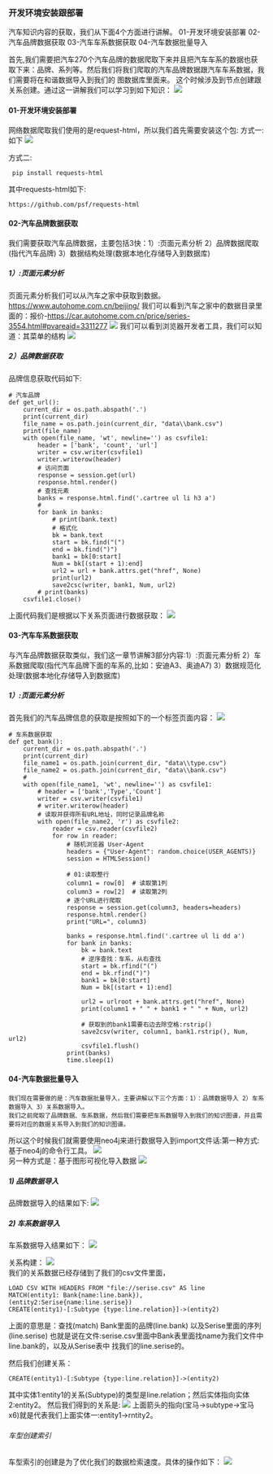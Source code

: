 ### 开发环境安装跟部署
   汽车知识内容的获取，我们从下面4个方面进行讲解。
   01-开发环境安装部署
   02-汽车品牌数据获取
   03-汽车车系数据获取
   04-汽车数据批量导入
   
   首先,我们需要把汽车270个汽车品牌的数据爬取下来并且把汽车车系的数据也获取下来：品牌、系列等。然后我们将我们爬取的汽车品牌数据跟汽车车系数据，我们需要将在和谐数据导入到我们的
图数据库里面来。 这个时候涉及到节点创建跟关系创建。通过这一讲解我们可以学习到如下知识：
  ![](../images/29.png)  
  
   
#### 01-开发环境安装部署
  网络数据爬取我们使用的是request-html，所以我们首先需要安装这个包:
  方式一:如下
  ![](../images/30.png)  
  
  方式二:
  ```renderscript
   pip install requests-html
  ```

   其中requests-html如下:
   
```renderscript
https://github.com/psf/requests-html
```
  

#### 02-汽车品牌数据获取
  我们需要获取汽车品牌数据，主要包括3快：1）:页面元素分析 2）品牌数据爬取(指代汽车品牌)  3）数据结构处理(数据本地化存储导入到数据库)

##### 1）:页面元素分析
  页面元素分析我们可以从汽车之家中获取到数据。  
https://www.autohome.com.cn/beijing/
  我们可以看到汽车之家中的数据目录里面的：报价-https://car.autohome.com.cn/price/series-3554.html#pvareaid=3311277
   ![](../images/31.png)
   我们可以看到浏览器开发者工具，我们可以知道：其菜单的结构
      ![](../images/32.png)
   
##### 2）品牌数据获取

品牌信息获取代码如下:

```renderscript
# 汽车品牌
def get_url():
    current_dir = os.path.abspath('.')
    print(current_dir)
    file_name = os.path.join(current_dir, "data\\bank.csv")
    print(file_name)
    with open(file_name, 'wt', newline='') as csvfile1:
        header = ['bank', 'count', 'url']
        writer = csv.writer(csvfile1)
        writer.writerow(header)
        # 访问页面
        response = session.get(url)
        response.html.render()
        # 查找元素
        banks = response.html.find('.cartree ul li h3 a')
        # 
        for bank in banks:
            # print(bank.text)
            # 格式化
            bk = bank.text
            start = bk.find("(")
            end = bk.find(")")
            bank1 = bk[0:start]
            Num = bk[(start + 1):end]
            url2 = url + bank.attrs.get("href", None)
            print(url2)
            save2csc(writer, bank1, Num, url2)
        # print(banks)
    csvfile1.close()
```

上面代码我们是根据以下关系页面进行数据获取：
![](../images/33.png)  

#### 03-汽车车系数据获取
  与汽车品牌数据获取类似，我们这一章节讲解3部分内容:1）:页面元素分析 2）车系数据爬取(指代汽车品牌下面的车系的,比如：安迪A3、奥迪A7)  3）数据规范化处理(数据本地化存储导入到数据库)
##### 1）:页面元素分析
  首先我们的汽车品牌信息的获取是按照如下的一个标签页面内容：
![](../images/34.png)  

```renderscript
# 车系数据获取
def get_bank():
    current_dir = os.path.abspath('.')
    print(current_dir)
    file_name1 = os.path.join(current_dir, "data\\type.csv")
    file_name2 = os.path.join(current_dir, "data\\bank.csv")
    #
    with open(file_name1, 'wt', newline='') as csvfile1:
        # header = ['bank','Type','Count']
        writer = csv.writer(csvfile1)
        # writer.writerow(header)
        # 读取并获得所有URL地址，同时记录品牌名称
        with open(file_name2, 'r') as csvfile2:
            reader = csv.reader(csvfile2)
            for row in reader:
                # 随机浏览器 User-Agent
                headers = {"User-Agent": random.choice(USER_AGENTS)}
                session = HTMLSession()

                # 01:读取整行
                column1 = row[0]  # 读取第1列
                column3 = row[2]  # 读取第2列
                # 逐个URL进行爬取
                response = session.get(column3, headers=headers)
                response.html.render()
                print("URL=", column3)

                banks = response.html.find('.cartree ul li dd a')
                for bank in banks:
                    bk = bank.text
                    # 逆序查找：车系，从右查找
                    start = bk.rfind("(")
                    end = bk.rfind(")")
                    bank1 = bk[0:start]
                    Num = bk[(start + 1):end]

                    url2 = urlroot + bank.attrs.get("href", None)
                    print(column1 + " " + bank1 + " " + Num, url2)
    
                    # 获取到的bank1需要右边去除空格:rstrip()
                    save2csv(writer, column1, bank1.rstrip(), Num, url2)
                    csvfile1.flush()
                print(banks)
                time.sleep(1)
```
  

#### 04-汽车数据批量导入
    我们现在需要做的是：汽车数据批量导入，主要讲解以下三个方面：1）：品牌数据导入 2）车系数据导入 3）关系数据导入。
    我们之前爬取了品牌数据、车系数据，然后我们需要把车系数据导入到我们的知识图谱，并且需要将对应的数据关系导入到我们的知识图谱。  
所以这个时候我们就需要使用neo4j来进行数据导入到import文件话:第一种方式:基于neo4j的命令行工具。
![](../images/35.png)   
另一种方式是：基于图形可视化导入数据
![](../images/36.png)

##### 1) 品牌数据导入
品牌数据导入的结果如下:
![](../images/37.png)  

##### 2) 车系数据导入
车系数据导入结果如下：
![](../images/38.png)  

关系构建：
![](../images/39.png)  
 我们的关系数据已经存储到了我们的csv文件里面，

```renderscript
LOAD CSV WITH HEADERS FROM "file://serise.csv" AS line
MATCH(entity1: Bank{name:line.bank}),(entity2:Serise{name:line.serise})
CREATE(entity1)-[:Subtype {type:line.relation}]->(entity2)
```

上面的意思是：查找(match) Bank里面的品牌(line.bank) 以及Serise里面的序列(line.serise)
也就是说在文件:serise.csv里面中Bank表里面找name为我们文件中line.bank的，以及从Serise表中
找我们的line.serise的。

然后我们创建关系：
```renderscript
CREATE(entity1)-[:Subtype {type:line.relation}]->(entity2)
```
其中实体1:entity1的关系(Subtype)的类型是line.relation；然后实体指向实体2:entity2。
然后我们得到的关系是:
 ![](../images/40.png) 
 上面箭头的指向(宝马->subtype->宝马x6)就是代表我们上面实体一:entity1->rntity2。  
 
###### 车型创建索引
 车型索引的创建是为了优化我们的数据检索速度。具体的操作如下：
 ![](../images/41.png) 
 
 



